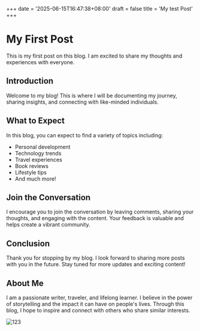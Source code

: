 +++
date = '2025-06-15T16:47:38+08:00'
draft = false
title = 'My test Post'
+++

# My First Post

This is my first post on this blog. I am excited to share my thoughts and experiences with everyone.

## Introduction

Welcome to my blog! This is where I will be documenting my journey, sharing insights, and connecting with like-minded individuals.

## What to Expect

In this blog, you can expect to find a variety of topics including:

- Personal development
- Technology trends
- Travel experiences
- Book reviews
- Lifestyle tips
- And much more!

## Join the Conversation

I encourage you to join the conversation by leaving comments, sharing your thoughts, and engaging with the content. Your feedback is valuable and helps create a vibrant community.

## Conclusion

Thank you for stopping by my blog. I look forward to sharing more posts with you in the future. Stay tuned for more updates and exciting content!

## About Me

I am a passionate writer, traveler, and lifelong learner. I believe in the power of storytelling and the impact it can have on people's lives. Through this blog, I hope to inspire and connect with others who share similar interests.

![123](/img/avatar.png)
